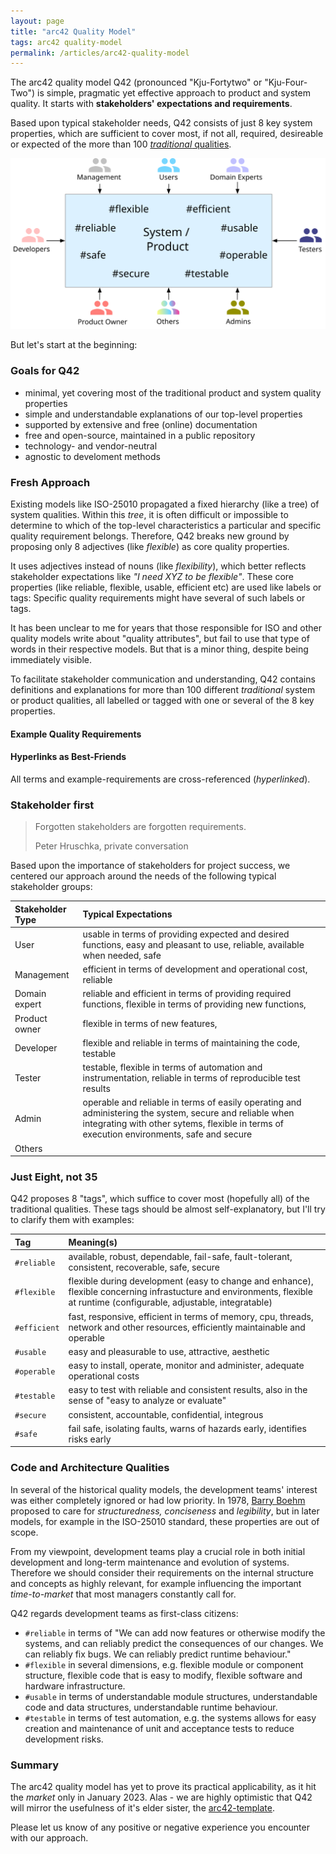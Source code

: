 ```yaml
---
layout: page
title: "arc42 Quality Model"
tags: arc42 quality-model
permalink: /articles/arc42-quality-model
---
```



The arc42 quality model Q42 (pronounced "Kju-Fortytwo" or "Kju-Four-Two") is simple, pragmatic yet effective approach to product and system quality.
It starts with **stakeholders' expectations and requirements**.

Based upon typical stakeholder needs, Q42 consists of just 8 key system properties, which are sufficient to cover most, if not all, required, desireable or expected of the more than 100 [_traditional_ qualities](/qualities).

![arc42 quality model](/images/arc42-system-qualities-overview.svg)

But let's start at the beginning:
### Goals for Q42

* minimal, yet covering most of the traditional product and system quality properties
* simple and understandable explanations of our top-level properties
* supported by extensive and free (online) documentation
* free and open-source, maintained in a public repository
* technology- and vendor-neutral 
* agnostic to develoment methods

### Fresh Approach
Existing models like ISO-25010 propagated a fixed hierarchy (like a tree) of system qualities.
Within this _tree_, it is often difficult or impossible to determine to which of the top-level characteristics a particular and specific quality requirement belongs. 
Therefore, Q42 breaks new ground by proposing only 8 adjectives (like _flexible_) as core quality properties.

It uses adjectives instead of nouns (like _flexibility_), which better reflects stakeholder expectations like _"I need XYZ to be flexible"_.
These core properties (like reliable, flexible, usable, efficient etc) are used like labels or tags:
Specific quality requirements might have several of such labels or tags.

It has been unclear to me for years that those responsible for ISO and other quality models write about "quality attributes", but fail to use that type of words in their respective models.
But that is a minor thing, despite being immediately visible.

To facilitate stakeholder communication and understanding, Q42 contains definitions and explanations for more than 100 different _traditional_ system or product qualities, all labelled or tagged with one or several of the 8 key properties.

#### Example Quality Requirements

#### Hyperlinks as Best-Friends
All terms and example-requirements are cross-referenced (_hyperlinked_).



### Stakeholder first

>Forgotten stakeholders are forgotten requirements.
>
>Peter Hruschka, private conversation

Based upon the importance of stakeholders for project success, we centered our approach around the needs of the following typical stakeholder groups:

| Stakeholder Type | Typical Expectations  |
| :--- | :--- |
| User| usable in terms of providing expected and desired functions, easy and pleasant to use, reliable, available when needed, safe |
| Management| efficient in terms of development and operational cost, reliable |
| Domain expert| reliable and efficient in terms of providing required functions, flexible in terms of providing new functions,   |
| Product owner| flexible in terms of new features, |
| Developer| flexible and reliable in terms of maintaining the code, testable |
| Tester| testable, flexible in terms of automation and instrumentation, reliable in terms of reproducible test results |
| Admin| operable and reliable in terms of easily operating and administering the system, secure and reliable when integrating with other sytems, flexible in terms of execution environments, safe and secure|
| Others|  |

### Just Eight, not 35
Q42 proposes 8 "tags", which suffice to cover most (hopefully all) of the traditional qualities.
These tags should be almost self-explanatory, but I'll try to clarify them with examples:

| Tag | Meaning(s)  |
| :--- | :--- |
| `#reliable`| available, robust, dependable, fail-safe, fault-tolerant, consistent, recoverable, safe, secure|
| `#flexible`| flexible during development (easy to change and enhance), flexible concerning infrastucture and environments, flexible at runtime (configurable, adjustable, integratable)|
| `#efficient`| fast, responsive, efficient in terms of memory, cpu, threads, network and other resources, efficiently maintainable and operable|
| `#usable`| easy and pleasurable to use, attractive, aesthetic|
| `#operable`| easy to install, operate, monitor and administer, adequate operational costs|
| `#testable`| easy to test with reliable and consistent results, also in the sense of "easy to analyze or evaluate"|
| `#secure`| consistent, accountable, confidential, integrous |
| `#safe`| fail safe, isolating faults, warns of hazards early, identifies risks early |

### Code and Architecture Qualities
In several of the historical quality models, the development teams' interest was either completely ignored or had low priority.
In 1978, [Barry Boehm](/articles/02-quality-models) proposed to care for _structuredness, conciseness_ and _legibility_, but in later models, for example in the ISO-25010 standard, these properties are out of scope.

From my viewpoint, development teams play a crucial role in both initial development and long-term maintenance and evolution of systems.
Therefore we should consider their requirements on the internal structure and concepts as highly relevant, for example influencing the important _time-to-market_ that most managers constantly call for.

Q42 regards development teams as first-class citizens:

* `#reliable` in terms of "We can add now features or otherwise modify the systems, and can reliably predict the consequences of our changes. We can reliably fix bugs. We can reliably predict runtime behaviour."
* `#flexible` in several dimensions, e.g. flexible module or component structure, flexible code that is easy to modify, flexible software and hardware infrastructure.
* `#usable` in terms of understandable module structures, understandable code and data structures, understandable runtime behaviour.
* `#testable` in terms of test automation, e.g. the systems allows for easy creation and maintenance of unit and acceptance tests to reduce development risks.

### Summary
The arc42 quality model has yet to prove its practical applicability, as it hit the _market_ only in January 2023.
Alas - we are highly optimistic that Q42 will mirror the usefulness of it's elder sister, the [arc42-template](https://arc42.org).

Please let us know of any positive or negative experience you encounter with our approach.

